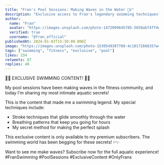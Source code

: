 ```yaml
---
title: "Fran's Pool Sessions: Making Waves in the Water 🏊‍♀️"
description: "Exclusive access to Fran's legendary swimming techniques"
author:
  name: "Fran"
  avatar: "https://images.unsplash.com/photo-1472099645785-5658abf4ff4e?w=150&h=150&fit=crop&crop=face"
  verified: true
  username: "@fran_official"
publishedAt: 2024-01-03T15:30:00.000Z
image: "https://images.unsplash.com/photo-1530549387789-4c1017266635?w=800&h=400&fit=crop"
tags: ["swimming", "fitness", "exclusive", "pool"]
likes: 334
retweets: 87
replies: 48
---
```


🏊‍♀️ EXCLUSIVE SWIMMING CONTENT! 🏊‍♀️

My pool sessions have been making waves in the fitness community, and today I'm sharing my most intimate aquatic secrets!

This is the content that made me a swimming legend. My special techniques include:
- Stroke techniques that glide smoothly through the water
- Breathing patterns that keep you going for hours
- My secret method for making the perfect splash

This exclusive content is only available to my premium subscribers. The swimming world has been begging for these secrets! 💦✨

Want to see me make waves? Subscribe now for the full aquatic experience! #FranSwimming #PoolSessions #ExclusiveContent #OnlyFrans 